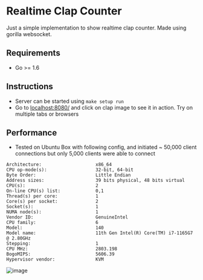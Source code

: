 # Realtime Clap Counter

Just a simple implementation to show realtime clap counter. Made using gorilla websocket.

## Requirements
- Go >= 1.6

## Instructions
- Server can be started using `make setup run`
- Go to [localhost:8080/](http://localhost:8080/) and click on clap image to see it in action. Try on multiple tabs or browsers

## Performance
- Tested on Ubuntu Box with following config, and initiated ~ 50,000 client connections but only 5,000 clients were able to connect
```
Architecture:                    x86_64
CPU op-mode(s):                  32-bit, 64-bit
Byte Order:                      Little Endian
Address sizes:                   39 bits physical, 48 bits virtual
CPU(s):                          2
On-line CPU(s) list:             0,1
Thread(s) per core:              1
Core(s) per socket:              2
Socket(s):                       1
NUMA node(s):                    1
Vendor ID:                       GenuineIntel
CPU family:                      6
Model:                           140
Model name:                      11th Gen Intel(R) Core(TM) i7-1165G7 @ 2.80GHz
Stepping:                        1
CPU MHz:                         2803.198
BogoMIPS:                        5606.39
Hypervisor vendor:               KVM

```
![image](https://user-images.githubusercontent.com/3920286/132701330-43f8171c-fe87-49f4-8dd0-663bc46270fb.png)
